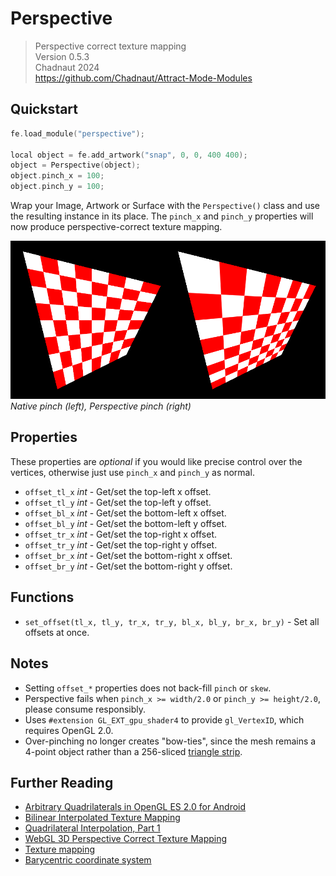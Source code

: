 # Perspective

> Perspective correct texture mapping  
> Version 0.5.3  
> Chadnaut 2024  
> https://github.com/Chadnaut/Attract-Mode-Modules

## Quickstart

```cpp
fe.load_module("perspective");

local object = fe.add_artwork("snap", 0, 0, 400 400);
object = Perspective(object);
object.pinch_x = 100;
object.pinch_y = 100;
```

Wrap your Image, Artwork or Surface with the `Perspective()` class and use the resulting instance in its place. The `pinch_x` and `pinch_y` properties will now produce perspective-correct texture mapping.

![Example](example.png)\
*Native pinch (left), Perspective pinch (right)*

## Properties

These properties are *optional* if you would like precise control over the vertices, otherwise just use `pinch_x` and `pinch_y` as normal.

- `offset_tl_x` *int* - Get/set the top-left x offset.
- `offset_tl_y` *int* - Get/set the top-left y offset.
- `offset_bl_x` *int* - Get/set the bottom-left x offset.
- `offset_bl_y` *int* - Get/set the bottom-left y offset.
- `offset_tr_x` *int* - Get/set the top-right x offset.
- `offset_tr_y` *int* - Get/set the top-right y offset.
- `offset_br_x` *int* - Get/set the bottom-right x offset.
- `offset_br_y` *int* - Get/set the bottom-right y offset.

## Functions

- `set_offset(tl_x, tl_y, tr_x, tr_y, bl_x, bl_y, br_x, br_y)` - Set all offsets at once.

## Notes

- Setting `offset_*` properties does not back-fill `pinch` or `skew`.
- Perspective fails when `pinch_x >= width/2.0` or `pinch_y >= height/2.0`, please consume responsibly.
- Uses `#extension GL_EXT_gpu_shader4` to provide `gl_VertexID`, which requires OpenGL 2.0.
- Over-pinching no longer creates "bow-ties", since the mesh remains a 4-point object rather than a 256-sliced [triangle strip](https://github.com/oomek/attractplus/blob/master/src/sprite.cpp#L300).

## Further Reading

- [Arbitrary Quadrilaterals in OpenGL ES 2.0 for Android](https://github.com/bitlush/android-arbitrary-quadrilaterals-in-opengl-es-2-0/blob/master/ArbitraryQuadrilateralsActivity.java)
- [Bilinear Interpolated Texture Mapping](https://pumpkin-games.net/wp/?p=215)
- [Quadrilateral Interpolation, Part 1](https://www.reedbeta.com/blog/quadrilateral-interpolation-part-1/)
- [WebGL 3D Perspective Correct Texture Mapping](https://webglfundamentals.org/webgl/lessons/webgl-3d-perspective-correct-texturemapping.html)
- [Texture mapping](https://en.wikipedia.org/wiki/Texture_mapping#Affine_texture_mapping)
- [Barycentric coordinate system](https://en.wikipedia.org/wiki/Barycentric_coordinate_system)
